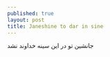 ```yaml
---
published: true
layout: post
title: Janeshine to dar in sine
---
```

جانشین تو در این سینه خداوند نشد